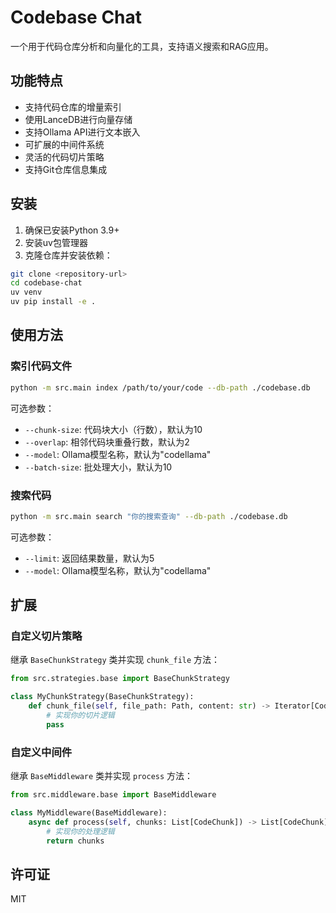 # Codebase Chat

一个用于代码仓库分析和向量化的工具，支持语义搜索和RAG应用。

## 功能特点

- 支持代码仓库的增量索引
- 使用LanceDB进行向量存储
- 支持Ollama API进行文本嵌入
- 可扩展的中间件系统
- 灵活的代码切片策略
- 支持Git仓库信息集成

## 安装

1. 确保已安装Python 3.9+
2. 安装uv包管理器
3. 克隆仓库并安装依赖：

```bash
git clone <repository-url>
cd codebase-chat
uv venv
uv pip install -e .
```

## 使用方法

### 索引代码文件

```bash
python -m src.main index /path/to/your/code --db-path ./codebase.db
```

可选参数：
- `--chunk-size`: 代码块大小（行数），默认为10
- `--overlap`: 相邻代码块重叠行数，默认为2
- `--model`: Ollama模型名称，默认为"codellama"
- `--batch-size`: 批处理大小，默认为10

### 搜索代码

```bash
python -m src.main search "你的搜索查询" --db-path ./codebase.db
```

可选参数：
- `--limit`: 返回结果数量，默认为5
- `--model`: Ollama模型名称，默认为"codellama"

## 扩展

### 自定义切片策略

继承 `BaseChunkStrategy` 类并实现 `chunk_file` 方法：

```python
from src.strategies.base import BaseChunkStrategy

class MyChunkStrategy(BaseChunkStrategy):
    def chunk_file(self, file_path: Path, content: str) -> Iterator[CodeChunk]:
        # 实现你的切片逻辑
        pass
```

### 自定义中间件

继承 `BaseMiddleware` 类并实现 `process` 方法：

```python
from src.middleware.base import BaseMiddleware

class MyMiddleware(BaseMiddleware):
    async def process(self, chunks: List[CodeChunk]) -> List[CodeChunk]:
        # 实现你的处理逻辑
        return chunks
```

## 许可证

MIT 